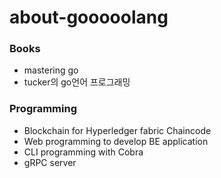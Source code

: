 # about-gooooolang

### Books
- mastering go
- tucker의 go언어 프로그래밍

### Programming
- Blockchain for Hyperledger fabric Chaincode
- Web programming to develop BE application
- CLI programming with Cobra
- gRPC server
